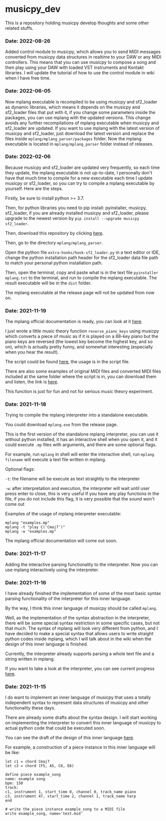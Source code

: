 # musicpy_dev
This is a repository holding musicpy develop thoughts and some other related stuffs.



### Date: 2022-08-26

Added control module to musicpy, which allows you to send MIDI messages converted from musicpy data structures in realtime to your DAW or any MIDI controllers. This means that you can use musicpy to compose a song and then play using your DAW with loaded VST instruments and Kontakt libraries. I will update the tutorial of how to use the control module in wiki when I have free time.



### Date: 2022-06-05

Now mplang executable is recompiled to be using musicpy and sf2_loader as dynamic libraries, which means it depends on the musicpy and sf2_loader files that put with it, if you change some parameters inside the packages, you can use mplang with the updated versions. This change avoids any further recompilations of mplang executable when musicpy and sf2_loader are updated. If you want to use mplang with the latest version of musicpy and sf2_loader, just download the latest version and replace the files inside `mplang/mplang_parser/packages` folder. Now the mplang executable is located in `mplang/mplang_parser` folder instead of releases.



### Date: 2022-02-06

Because musicpy and sf2_loader are updated very frequently, so each time they update, the mplang executable is not up-to-date, I personally don't have that much time to compile for a new executable each time I update musicpy or sf2_loader, so you can try to compile a mplang executable by yourself. Here are the steps.

Firstly, be sure to install python >= 3.7.

Then, for python libraries you need to pip install: pyinstaller, musicpy, sf2_loader, if you are already installed musicpy and sf2_loader, please upgrade to the newest version by `pip install --upgrade musicpy sf2_loader`.

Then, download this repository by clicking [here](https://github.com/Rainbow-Dreamer/musicpy_dev/archive/refs/heads/main.zip).

Then, go to the directory `mplang/mplang_parser`.

Open the python file `extra-hooks/hook-sf2_loader.py` in a text editor or IDE, change the python installation path header for the sf2_loader data file path to match your personal python installation path.

Then, open the terminal, copy and paste what is in the text file `pyinstaller mplang.txt` to the terminal, and run to compile the mplang executable. The result executable will be in the `dist` folder.

The mplang executable at the release page will not be updated from now on.



### Date: 2021-11-19

The mplang official documentation is ready, you can look at it [here](https://github.com/Rainbow-Dreamer/musicpy_dev/blob/main/mplang/mplang%20official%20documentation.md).

I just wrote a little music theory function `reverse_piano_keys` using musicpy which converts a piece of music as if it is played on a 88-key piano but the piano keys are reversed (the lowest key become the highest key, and so on), which is actually pretty funny, and somewhat interesting (especially when you hear the result).

The script could be found [here](https://github.com/Rainbow-Dreamer/musicpy_dev/blob/main/reverse_piano_keys/reverse_piano_keys.py), the usage is in the script file.

There are also some examples of original MIDI files and converted MIDI files included at the same folder where the script is in, you can download them and listen, the link is [here](https://github.com/Rainbow-Dreamer/musicpy_dev/tree/main/reverse_piano_keys/examples).

This function is just for fun and not for serious music theory experiment.



### Date: 2021-11-18

Trying to compile the mplang interpreter into a standalone executable.

You could download `mplang.exe` from the release page.

This is the first version of the standalone mplang interpreter, you can use it without python installed, it has an interactive shell when you open it, and it could execute `.mp` files with arguments, and there are some optional flags.

For example, run `mplang` in shell will enter the interactive shell, run `mplang filename` will execute a text file written in mplang.

Optional flags:

`-t`: the filename will be execute as text straightly to the interpreter

`-w`: after interpretation and execution, the interpreter will wait until user press enter to close, this is very useful if you have any play functions in the file, if you do not include this flag, it is very possible that the sound won't come out

Examples of the usage of mplang interpreter executable:
```
mplang "examples.mp"
mplang -t "play C('Cmaj7')"
mplang -w "examples.mp"
```

The mplang official documentation will come out soon.



### Date: 2021-11-17

Adding the interactive parsing functionality to the interpreter. Now you can use mplang interactively using the interpreter.



### Date: 2021-11-16

I have already finished the implementation of some of the most basic syntax parsing functionality of the interpreter for this inner language.

By the way, I think this inner language of musicpy should be called `mplang`.

Well, as the implementation of the syntax abstraction in the interpreter, there will be some special syntax restriction in some specific cases, but not that much. The syntax of mplang will look very different from python, and I have decided to make a special syntax that allows users to write straight python codes inside mplang, which I will talk about in the wiki when the design of this inner language is finished.

Currently, the interpreter already supports parsing a whole text file and a string written in mplang.

If you want to take a look at the interpreter, you can see current progress [here](https://github.com/Rainbow-Dreamer/musicpy_dev/blob/main/mplang/mplang_parser/mplang.py).



### Date: 2021-11-15

I do want to implement an inner language of musicpy that uses a totally independent syntax to represent data structures of musicpy and other functionality these days.

There are already some drafts about the syntax design. I will start working on implementing the interpreter to convert this inner language of musicpy to actual python code that could be executed soon.

You can see the draft of the design of this inner language [here](https://github.com/Rainbow-Dreamer/musicpy_dev/blob/main/mplang/musicpy%20inner%20language%20mplang.md).

For example, a construction of a piece instance in this inner language will be like:
```
let c1 = chord Cmaj7
let c3 = chord (F5, A5, C6, E6)

define piece example_song
name: example song
bpm: 150
track:
c1, instrument 1, start_time 0, channel 0, track_name piano
c3, instrument 47, start_time 2, channel 1, track_name harp
end

# write the piece instance example_song to a MIDI file
write example_song, name='test.mid'
```
